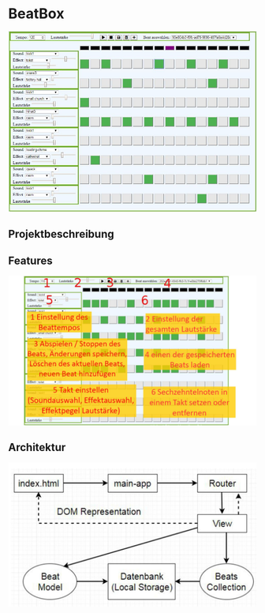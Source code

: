 # BeatBox
![alt text](https://github.com/mischart/BeatBox/blob/master/projectIntro/projectScreenShot.JPG "game screen shot")
## Projektbeschreibung
## Features
![alt text](https://github.com/mischart/BeatBox/blob/master/projectIntro/features.jpg "game features")
## Architektur
![alt text](https://github.com/mischart/BeatBox/blob/master/projectIntro/architektur.jpg "architecture")
